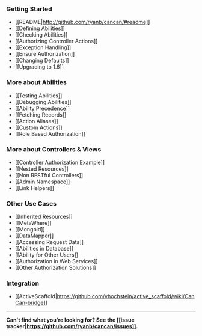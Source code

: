 ### Getting Started

* [[README|http://github.com/ryanb/cancan/#readme]]
* [[Defining Abilities]]
* [[Checking Abilities]]
* [[Authorizing Controller Actions]]
* [[Exception Handling]]
* [[Ensure Authorization]]
* [[Changing Defaults]]
* [[Upgrading to 1.6]]


### More about Abilities

* [[Testing Abilities]]
* [[Debugging Abilities]]
* [[Ability Precedence]]
* [[Fetching Records]]
* [[Action Aliases]]
* [[Custom Actions]]
* [[Role Based Authorization]]


### More about Controllers & Views

* [[Controller Authorization Example]]
* [[Nested Resources]]
* [[Non RESTful Controllers]]
* [[Admin Namespace]]
* [[Link Helpers]]


### Other Use Cases

* [[Inherited Resources]]
* [[MetaWhere]]
* [[Mongoid]]
* [[DataMapper]]
* [[Accessing Request Data]]
* [[Abilities in Database]]
* [[Ability for Other Users]]
* [[Authorization in Web Services]]
* [[Other Authorization Solutions]]

### Integration

* [[ActiveScaffold|https://github.com/vhochstein/active_scaffold/wiki/CanCan-bridge]]

***



**Can't find what you're looking for? See the [[issue tracker|https://github.com/ryanb/cancan/issues]].**